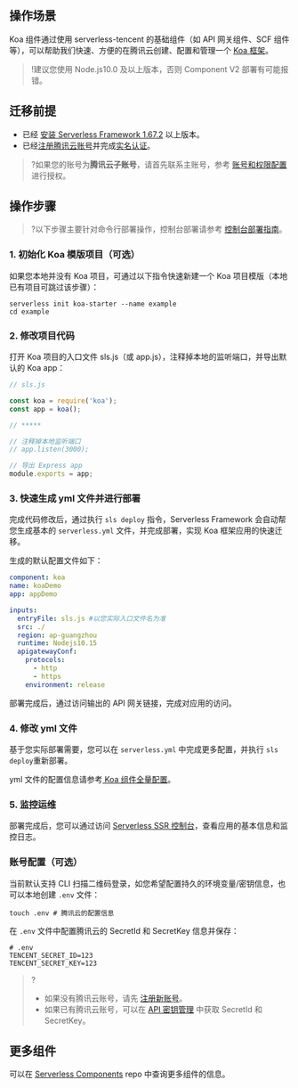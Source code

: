 ## 操作场景
Koa 组件通过使用 serverless-tencent 的基础组件（如 API 网关组件、SCF 组件等），可以帮助我们快速、方便的在腾讯云创建、配置和管理一个 [Koa 框架](https://koajs.com/)。

>!建议您使用 Node.js10.0 及以上版本，否则 Component V2 部署有可能报错。

## 迁移前提

- 已经 [安装 Serverless Framework 1.67.2](https://cloud.tencent.com/document/product/1154/41775) 以上版本。
- 已经[注册腾讯云账号](https://cloud.tencent.com/document/product/378/17985)并完成[实名认证](https://cloud.tencent.com/document/product/378/10495)。

>?如果您的账号为**腾讯云子账号**，请首先联系主账号，参考 [账号和权限配置](https://cloud.tencent.com/document/product/1154/43006) 进行授权。
  
## 操作步骤
>?以下步骤主要针对命令行部署操作，控制台部署请参考 [控制台部署指南](https://cloud.tencent.com/document/product/1154/50957)。

### 1. 初始化 Koa 模版项目（可选）
如果您本地并没有 Koa 项目，可通过以下指令快速新建一个 Koa 项目模版（本地已有项目可跳过该步骤）：
```
serverless init koa-starter --name example
cd example
```

### 2. 修改项目代码
打开 Koa 项目的入口文件 sls.js（或 app.js），注释掉本地的监听端口，并导出默认的 Koa app：

```javascript
// sls.js

const koa = require('koa');
const app = koa();

// *****

// 注释掉本地监听端口
// app.listen(3000);

// 导出 Express app
module.exports = app;
```

### 3. 快速生成 yml 文件并进行部署
完成代码修改后，通过执行 `sls deploy` 指令，Serverless Framework 会自动帮您生成基本的 `serverless.yml` 文件，并完成部署，实现 Koa 框架应用的快速迁移。

生成的默认配置文件如下：
```yml
component: koa
name: koaDemo
app: appDemo

inputs:
  entryFile: sls.js #以您实际入口文件名为准
  src: ./
  region: ap-guangzhou
  runtime: Nodejs10.15
  apigatewayConf:
    protocols:
      - http
      - https
    environment: release
```

部署完成后，通过访问输出的 API 网关链接，完成对应用的访问。

### 4. 修改 yml 文件

基于您实际部署需要，您可以在 `serverless.yml` 中完成更多配置，并执行 `sls deploy`重新部署。

yml 文件的配置信息请参考[ Koa 组件全量配置](https://github.com/serverless-components/tencent-koa/blob/master/docs/configure.md)。

### 5. 监控运维
部署完成后，您可以通过访问 [Serverless SSR 控制台](https://console.cloud.tencent.com/ssr)，查看应用的基本信息和监控日志。

### 账号配置（可选）

当前默认支持 CLI 扫描二维码登录，如您希望配置持久的环境变量/密钥信息，也可以本地创建 `.env` 文件：
```console
touch .env # 腾讯云的配置信息
```

在 `.env` 文件中配置腾讯云的 SecretId 和 SecretKey 信息并保存：
```
# .env
TENCENT_SECRET_ID=123
TENCENT_SECRET_KEY=123
```
>?
>- 如果没有腾讯云账号，请先 [注册新账号](https://cloud.tencent.com/register)。
>- 如果已有腾讯云账号，可以在 [API 密钥管理](https://console.cloud.tencent.com/cam/capi) 中获取 SecretId 和 SecretKey。

## 更多组件
可以在 [Serverless Components](https://github.com/serverless/components) repo 中查询更多组件的信息。
